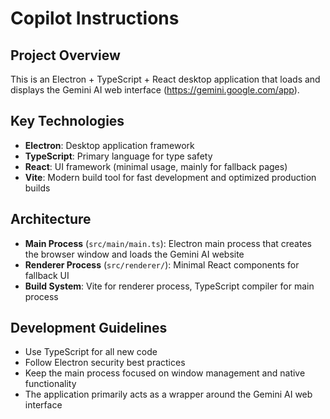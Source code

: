 # Copilot Instructions

<!-- Use this file to provide workspace-specific custom instructions to Copilot. For more details, visit https://code.visualstudio.com/docs/copilot/copilot-customization#_use-a-githubcopilotinstructionsmd-file -->

## Project Overview
This is an Electron + TypeScript + React desktop application that loads and displays the Gemini AI web interface (https://gemini.google.com/app).

## Key Technologies
- **Electron**: Desktop application framework
- **TypeScript**: Primary language for type safety
- **React**: UI framework (minimal usage, mainly for fallback pages)
- **Vite**: Modern build tool for fast development and optimized production builds

## Architecture
- **Main Process** (`src/main/main.ts`): Electron main process that creates the browser window and loads the Gemini AI website
- **Renderer Process** (`src/renderer/`): Minimal React components for fallback UI
- **Build System**: Vite for renderer process, TypeScript compiler for main process

## Development Guidelines
- Use TypeScript for all new code
- Follow Electron security best practices
- Keep the main process focused on window management and native functionality
- The application primarily acts as a wrapper around the Gemini AI web interface
